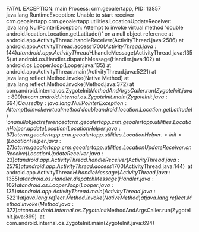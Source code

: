 FATAL EXCEPTION: main
                                                                 Process: crm.geoalertapp, PID: 13857
                                                                 java.lang.RuntimeException: Unable to start receiver crm.geoalertapp.crm.geoalertapp.utilities.LocationUpdateReceiver: java.lang.NullPointerException: Attempt to invoke virtual method 'double android.location.Location.getLatitude()' on a null object reference
                                                                     at android.app.ActivityThread.handleReceiver(ActivityThread.java:2586)
                                                                     at android.app.ActivityThread.access$1700(ActivityThread.java:144)
                                                                     at android.app.ActivityThread$H.handleMessage(ActivityThread.java:1355)
                                                                     at android.os.Handler.dispatchMessage(Handler.java:102)
                                                                     at android.os.Looper.loop(Looper.java:135)
                                                                     at android.app.ActivityThread.main(ActivityThread.java:5221)
                                                                     at java.lang.reflect.Method.invoke(Native Method)
                                                                     at java.lang.reflect.Method.invoke(Method.java:372)
                                                                     at com.android.internal.os.ZygoteInit$MethodAndArgsCaller.run(ZygoteInit.java:899)
                                                                     at com.android.internal.os.ZygoteInit.main(ZygoteInit.java:694)
                                                                  Caused by: java.lang.NullPointerException: Attempt to invoke virtual method 'double android.location.Location.getLatitude()' on a null object reference
                                                                     at crm.geoalertapp.crm.geoalertapp.utilities.LocationHelper.updateLocation(LocationHelper.java:37)
                                                                     at crm.geoalertapp.crm.geoalertapp.utilities.LocationHelper.<init>(LocationHelper.java:27)
                                                                     at crm.geoalertapp.crm.geoalertapp.utilities.LocationUpdateReceiver.onReceive(LocationUpdateReceiver.java:23)
                                                                     at android.app.ActivityThread.handleReceiver(ActivityThread.java:2579)
                                                                     at android.app.ActivityThread.access$1700(ActivityThread.java:144) 
                                                                     at android.app.ActivityThread$H.handleMessage(ActivityThread.java:1355) 
                                                                     at android.os.Handler.dispatchMessage(Handler.java:102) 
                                                                     at android.os.Looper.loop(Looper.java:135) 
                                                                     at android.app.ActivityThread.main(ActivityThread.java:5221) 
                                                                     at java.lang.reflect.Method.invoke(Native Method) 
                                                                     at java.lang.reflect.Method.invoke(Method.java:372) 
                                                                     at com.android.internal.os.ZygoteInit$MethodAndArgsCaller.run(ZygoteInit.java:899) 
                                                                     at com.android.internal.os.ZygoteInit.main(ZygoteInit.java:694) 